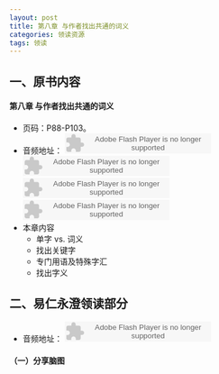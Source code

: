 ```yaml
---
layout: post
title: 第八章 与作者找出共通的词义
categories: 领读资源
tags: 领读
---
```


## 一、原书内容

#### 第八章 与作者找出共通的词义

- 页码：P88-P103。
- 音频地址：
    <object type="application/x-shockwave-flash" id="ximalaya_player" data="http://www.ximalaya.com/swf/sound/orange.swf?id=12409538" width="260" height="36"></object><object type="application/x-shockwave-flash" id="ximalaya_player" data="http://www.ximalaya.com/swf/sound/orange.swf?id=12409539" width="260" height="36"></object><object type="application/x-shockwave-flash" id="ximalaya_player" data="http://www.ximalaya.com/swf/sound/orange.swf?id=12409540" width="260" height="36"></object><object type="application/x-shockwave-flash" id="ximalaya_player" data="http://www.ximalaya.com/swf/sound/orange.swf?id=12409541" width="260" height="36"></object></object>
- 本章内容
	- 单字 vs. 词义
	- 找出关键字
	- 专门用语及特殊字汇
	- 找出字义

## 二、易仁永澄领读部分
- 音频地址：
    <object type="application/x-shockwave-flash" id="ximalaya_player" data="http://www.ximalaya.com/swf/sound/orange.swf?id=12781762" width="260" height="36"></object>
#### （一）分享脑图
